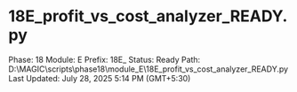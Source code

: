 # 18E_profit_vs_cost_analyzer_READY.py

Phase: 18
Module: E
Prefix: 18E_
Status: Ready
Path: D:\MAGIC\scripts\phase18\module_E\18E_profit_vs_cost_analyzer_READY.py
Last Updated: July 28, 2025 5:14 PM (GMT+5:30)